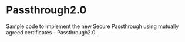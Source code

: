 # Passthrough2.0
Sample code to implement the new Secure Passthrough using mutually agreed certificates - Passthrough2.0. 

